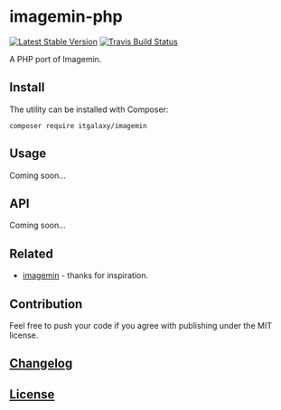 # imagemin-php

[![Latest Stable Version](https://poser.pugx.org/itgalaxy/imagemin-php/v/stable)](https://packagist.org/packages/itgalaxy/imagemin-php)
[![Travis Build Status](https://img.shields.io/travis/itgalaxy/imagemin-php/master.svg?label=build)](https://travis-ci.org/itgalaxy/imagemin-php)

A PHP port of Imagemin.

## Install

The utility can be installed with Composer:

```shell
composer require itgalaxy/imagemin
```

## Usage

Coming soon...

## API

Coming soon...

## Related

-   [imagemin](https://github.com/imagemin/imagemin) - thanks for inspiration.

## Contribution

Feel free to push your code if you agree with publishing under the MIT license.

## [Changelog](CHANGELOG.md)

## [License](LICENSE)
